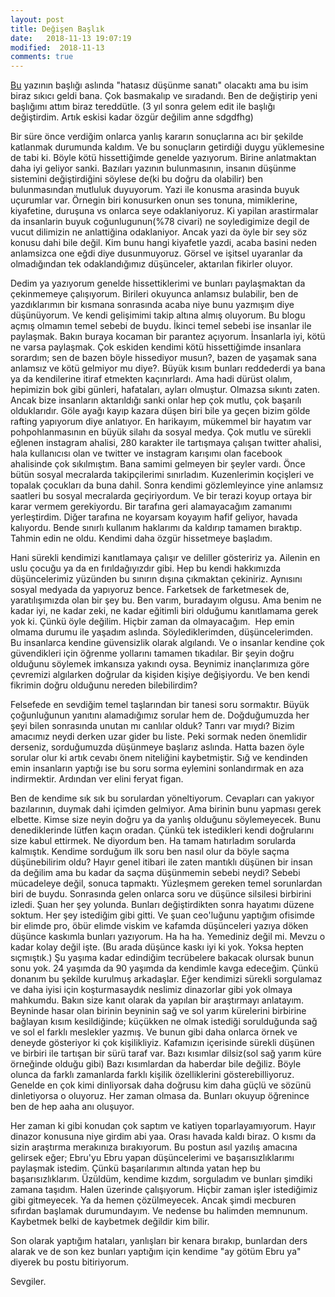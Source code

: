 ```yaml
---
layout: post
title: Değişen Başlık
date:   2018-11-13 19:07:19
modified:  2018-11-13
comments: true
---
```


[Bu](http://www.youtube.com/watch?v=op1QYwRAQpI) yazının başlığı aslında "hatasız düşünme sanatı" olacaktı ama bu isim biraz sıkıcı geldi bana. Çok basmakalıp ve sıradandı. Ben de 
değiştirip yeni başlığımı attım biraz tereddütle. (3 yıl sonra gelem edit ile başlığı değiştirdim. Artık eskisi kadar özgür değilim anne sdgdfhg)

Bir süre önce verdiğim onlarca yanlış kararın sonuçlarına acı bir şekilde katlanmak durumunda kaldım. Ve bu sonuçların getirdiği duygu 
yüklemesine de tabi ki. Böyle kötü hissettiğimde genelde yazıyorum. Birine anlatmaktan daha iyi geliyor sanki. Bazıları yazının 
bulunmasının, insanın düşünme sistemini değiştirdiğini söylese de(ki bu doğru da olabilir) ben bulunmasından mutluluk duyuyorum. Yazi ile 
konusma arasinda buyuk uçurumlar var. Örnegin biri konusurken onun ses tonuna, mimiklerine, kiyafetine, duruşuna vs onlarca seye
odaklaniyoruz. Ki yapilan arastirmalar da insanlarin buyuk coğunlugunun(%78 civari) ne soyledigimize degil de vucut dilimizin ne 
anlattiğina odaklaniyor. Ancak yazi da öyle bir sey söz konusu dahi bile değil. Kim bunu hangi kiyafetle yazdi, acaba basini neden 
anlamsizca one eğdi diye dusunmuyoruz. Görsel ve işitsel uyaranlar da olmadığından tek odaklandığımız düşünceler, aktarılan fikirler 
oluyor.

Dedim ya yazıyorum genelde hissettiklerimi ve bunları paylaşmaktan da çekinmemeye çalışıyorum. Birileri okuyunca anlamsız bulabilir, ben 
de yazdıklarımın bir kısmana sonrasında acaba niye bunu yazmışım diye düşünüyorum. Ve kendi gelişimimi takip altına almış oluyorum. Bu 
blogu açmış olmamın temel sebebi de buydu. İkinci temel sebebi ise insanlar ile paylaşmak. Bakın buraya kocaman bir parantez açıyorum. 
İnsanlarla iyi, kötü ne varsa paylaşmak. Çok eskiden kendimi kötü hissettiğimde insanlara sorardım; sen de bazen böyle hissediyor musun?, 
bazen de yaşamak sana anlamsız ve kötü gelmiyor mu diye?. Büyük kısım bunları reddederdi ya bana ya da kendilerine itiraf etmekten 
kaçınırlardı. Ama hadi dürüst olalım, hepimizin bok gibi günleri, hafataları, ayları olmuştur. Olmazsa sıkıntı zaten. Ancak bize insanların
aktarıldığı sanki onlar hep çok mutlu, çok başarılı olduklarıdır. Göle ayağı kayıp kazara düşen biri bile ya geçen bizim gölde rafting
yapıyorum diye anlatıyor. En harikayım, mükemmel bir hayatım var pohpohlanmasının en büyük silahı da sosyal medya. Çok mutlu ve sürekli
eğlenen instagram ahalisi, 280 karakter ile tartışmaya çalışan twitter ahalisi, hala kullanıcısı olan ve twitter ve instagram karışımı
olan facebook ahalisinde çok sıkılmıştım. Bana samimi gelmeyen bir şeyler vardı. Önce bütün sosyal mecralarda takipçilerimi sınırladım.
Kuzenlerimin koçişleri ve topalak çocukları da buna dahil. Sonra kendimi gözlemleyince yine anlamsız saatleri bu sosyal mecralarda 
geçiriyordum. Ve bir terazi koyup ortaya bir karar vermem gerekiyordu. Bir tarafına geri alamayacağım zamanımı yerleştirdim. Diğer 
tarafına ne koyarsam koyayım hafif geliyor, havada kalıyordu. Bende sınırlı kullanım haklarımı da kaldırıp tamamen bıraktıp. Tahmin edin
ne oldu. Kendimi daha özgür hissetmeye başladım.

Hani sürekli kendimizi kanıtlamaya çalışır ve deliller gösteririz ya. Ailenin en uslu çocuğu ya da en fırıldağıyızdır gibi. Hep bu kendi hakkımızda düşüncelerimiz yüzünden bu sınırın dışına çıkmaktan çekiniriz. Aynısını sosyal medyada da yapıyoruz bence. Farketsek de farketmesek de, yaratılışımızda olan bir şey bu. Ben varım, buradayım olgusu. Ama benim ne kadar iyi, ne kadar zeki, ne kadar eğitimli biri olduğumu kanıtlamama gerek yok ki. Çünkü öyle değilim. Hiçbir zaman da olmayacağım. 
Hep emin olmama durumu ile yaşadım aslında. Söylediklerimden, düşüncelerimden. Bu insanlarca kendine güvensizlik olarak algılandı. 
Ve o insanlar kendine çok güvendikleri için öğrenme yollarını tamamen tıkadılar. Bir şeyin doğru olduğunu söylemek imkansıza yakındı 
oysa. Beynimiz inançlarımıza göre çevremizi algılarken doğrular da kişiden kişiye değişiyordu. Ve ben kendi fikrimin doğru olduğunu
nereden bilebilirdim?

Felsefede en sevdiğim temel taşlarından bir tanesi soru sormaktır. Büyük çoğunluğunun yanıtını alamadığımız sorular hem de. Doğduğumuzda
her şeyi bilen sonrasında unutan mı canlılar olduk? Tanrı var mıydı? Bizim amacımız neydi derken uzar gider bu liste. Peki sormak neden
önemlidir derseniz, sorduğumuzda düşünmeye başlarız aslında. Hatta bazen öyle sorular olur ki artık cevabı önem niteliğini kaybetmiştir.
Sığ ve kendinden emin insanların yaptığı ise bu soru sorma eylemini sonlandırmak en aza indirmektir. Ardından ver elini feryat figan.

Ben de kendime sık sık bu sorulardan yöneltiyorum. Cevapları can yakıyor bazılarının, duymak dahi içimden gelmiyor. Ama birinin bunu 
yapması gerek elbette. Kimse size neyin doğru ya da yanlış olduğunu söylemeyecek. Bunu denediklerinde lütfen kaçın oradan. Çünkü tek
istedikleri kendi doğrularını size kabul ettirmek. Ne diyordum ben. Ha tamam hatırladım sorularda kalmıştık. Kendime sorduğum ilk soru
ben nasıl olur da böyle saçma düşünebilirim oldu? Hayır genel itibari ile zaten mantıklı düşünen bir insan da değilim ama bu kadar da 
saçma düşünmemin sebebi neydi? Sebebi mücadeleye değil, sonuca tapmaktı. Yüzleşmem gereken temel sorunlardan biri de buydu. Sonrasında
gelen onlarca soru ve düşünce silsilesi birbirini izledi. Şuan her şey yolunda. Bunları değiştirdikten sonra hayatımı düzene soktum.
Her şey istediğim gibi gitti. Ve şuan ceo'luğunu yaptığım ofisimde bir elimde pro, öbür elimde viskim ve kafamda düşünceleri yazıya
döken düşünce kaskımla bunları yazıyorum. Ha ha ha. Yemediniz değil mi. Mevzu o kadar kolay değil işte. (Bu arada düşünce kaskı iyi ki
yok. Yoksa hepten sıçmıştık.) Şu yaşıma kadar edindiğim tecrübelere bakacak olursak bunun sonu yok. 24 yaşımda da 90 yaşımda da kendimle
kavga edeceğim. Çünkü donanım bu şekilde kurulmuş arkadaşlar. Eğer kendimizi sürekli sorgulamaz ve daha iyisi için koşturmasaydık 
neslimiz dinazorlar gibi yok olmaya mahkumdu. Bakın size kanıt olarak da yapılan bir araştırmayı anlatayım. Beyninde hasar olan birinin
beyninin sağ ve sol yarım kürelerini birbirine bağlayan kısım kesildiğinde; küçükken ne olmak istediği sorulduğunda sağ ve sol el farklı
meslekler yazmış. Ve bunun gibi daha onlarca örnek ve deneyde gösteriyor ki çok kişilikliyiz. Kafamızın içerisinde sürekli düşünen ve
birbiri ile tartışan bir sürü taraf var. Bazı kısımlar dilsiz(sol sağ yarım küre örneğinde olduğu gibi) Bazı kısımlardan da haberdar 
bile değiliz. Böyle olunca da farklı zamanlarda farklı kişilik özelliklerini gösterebilliyoruz. Genelde en çok kimi dinliyorsak daha 
doğrusu kim daha güçlü ve sözünü dinletiyorsa o oluyoruz. Her zaman olmasa da. Bunları okuyup öğrenince ben de hep aaha anı oluşuyor.

Her zaman ki gibi konudan çok saptım ve katiyen toparlayamıyorum. Hayır dinazor konusuna niye girdim abi yaa. Orası havada kaldı biraz.
O kısmı da sizin araştırma merakınıza bırakıyorum. Bu postun asıl yazılış amacına gelirsek eğer; Ebru'yu Ebru yapan düşüncelerimi ve 
başarısızlıklarımı paylaşmak istedim. Çünkü başarılarımın altında yatan hep bu başarısızlıklarım. Üzüldüm, kendime kızdım, sorguladım ve
bunları şimdiki zamana taşıdım. Halen üzerinde çalışıyorum. Hiçbir zaman işler istediğimiz gibi gitmeyecek. Ya da hemen çözülmeyecek. 
Ancak şimdi mecburen sıfırdan başlamak durumundayım. Ve nedense bu halimden memnunum. Kaybetmek belki de kaybetmek değildir kim bilir.

Son olarak yaptığım hataları, yanlışları bir kenara bırakıp, bunlardan ders alarak ve de son kez bunları yaptığım için kendime 
"ay götüm Ebru ya" diyerek bu postu bitiriyorum.

Sevgiler.
